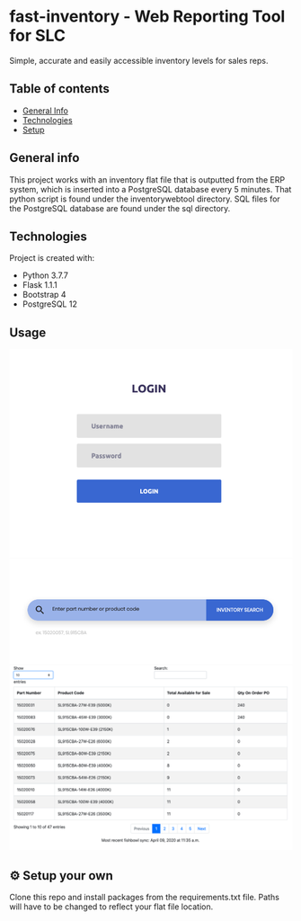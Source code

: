 # fast-inventory - Web Reporting Tool for SLC

Simple, accurate and easily accessible inventory levels for sales reps. 

## Table of contents
* [General Info](#general-info)
* [Technologies](#technologies)
* [Setup](#setup)

## General info

This project works with an inventory flat file that is outputted from the ERP system, which is inserted into a PostgreSQL database every 5 minutes.  That python script is found under the inventorywebtool directory. SQL files for the PostgreSQL database are found under the sql directory.

## Technologies
Project is created with:
* Python 3.7.7
* Flask 1.1.1
* Bootstrap 4
* PostgreSQL 12

## Usage
![Login page](./static/images/login.png)
![Search page](./static/images/search.png)
![Results page](./static/images/results.png)


## :gear: Setup your own
Clone this repo and install packages from the requirements.txt file.  Paths will have to be changed to reflect your flat file location.

